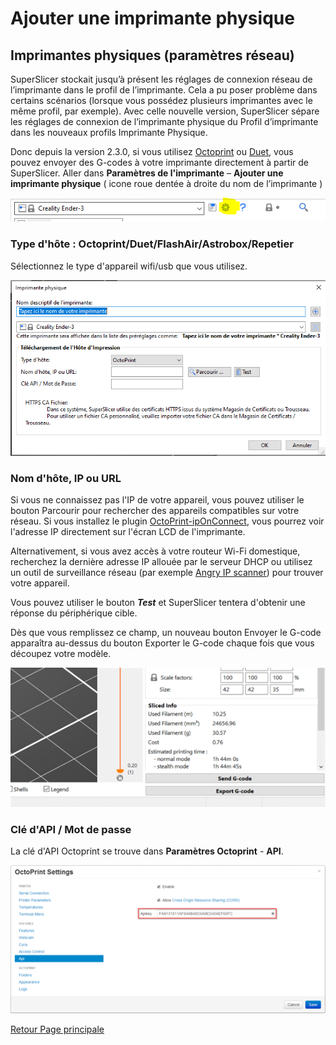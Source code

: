 # Ajouter une imprimante physique

## Imprimantes physiques (paramètres réseau)

SuperSlicer stockait jusqu’à présent les réglages de connexion réseau de l’imprimante dans le profil de l’imprimante. Cela a pu poser problème dans certains scénarios (lorsque vous possédez plusieurs imprimantes avec le même profil, par exemple). Avec celle nouvelle version, SuperSlicer sépare les réglages de connexion de l’imprimante physique du Profil d’imprimante dans les nouveaux profils Imprimante Physique.

Donc depuis la version 2.3.0, si vous utilisez [Octoprint](https://octoprint.org/) ou  [Duet](https://www.duet3d.com/), vous pouvez envoyer des G-codes à votre imprimante directement à partir de SuperSlicer. Aller dans **Paramètres de l'imprimante** – **Ajouter une imprimante physique** ( icone roue dentée à droite du nom de l’imprimante )
 
 
 ![Images : Ajouter une imprimante physique](images/physical_printer/002.png)
 

### Type d'hôte : Octoprint/Duet/FlashAir/Astrobox/Repetier 

Sélectionnez le type d'appareil wifi/usb que vous utilisez.

![Images : Ajouter une imprimante physique](images/physical_printer/001.png)


### Nom d'hôte, IP ou URL

Si vous ne connaissez pas l'IP de votre appareil, vous pouvez utiliser le bouton Parcourir pour rechercher des appareils compatibles sur votre réseau.
Si vous installez le plugin [OctoPrint-ipOnConnect](https://github.com/jneilliii/OctoPrint-ipOnConnect), vous pourrez voir l'adresse IP directement sur l'écran LCD de l'imprimante.

Alternativement, si vous avez accès à votre routeur Wi-Fi domestique, recherchez la dernière adresse IP allouée par le serveur DHCP ou utilisez un outil de surveillance réseau (par exemple [Angry IP scanner](https://angryip.org/)) pour trouver votre appareil.

Vous pouvez utiliser le bouton _**Test**_ et SuperSlicer tentera d'obtenir une réponse du périphérique cible.

Dès que vous remplissez ce champ, un nouveau bouton Envoyer le G-code apparaîtra au-dessus du bouton Exporter le G-code chaque fois que vous découpez votre modèle.
 
![Images : Envoyer le G-code](images/physical_printer/003.png)

### Clé d'API / Mot de passe
La clé d'API Octoprint se trouve dans **Paramètres Octoprint** - **API**.
 
![Images : clé d'API Octoprint](images/physical_printer/004.png)


[Retour Page principale](../superslicer.md)
